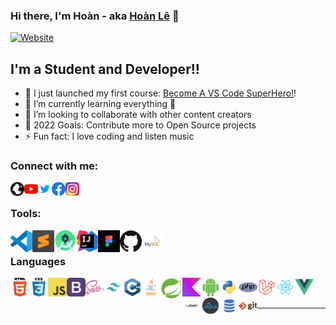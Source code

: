 ### Hi there, I'm Hoàn - aka [Hoàn Lê][website] 👋 

[![Website](https://img.shields.io/website?label=hoanle.tk&style=for-the-badge&url=https://hoanle.tk)](https://hoanle.tk/)

## I'm a Student and Developer!!

- 🔭 I just launched my first course: [Become A VS Code SuperHero!][website]!
- 🌱 I’m currently learning everything 🤣
- 👯 I’m looking to collaborate with other content creators
- 🥅 2022 Goals: Contribute more to Open Source projects
- ⚡ Fun fact: I love coding and listen music 

### Connect with me:

[<img align="left" alt="Hoanle.tk" width="22px" src="https://raw.githubusercontent.com/iconic/open-iconic/master/svg/globe.svg" />][website]
[<img align="left" alt="Hoàn Lê | YouTube" width="22px" src="https://github.com/github/explore/blob/main/topics/youtube/youtube.png" />][youtube]
[<img align="left" alt="Hoàn Lê | Twitter" width="22px" src="https://github.com/github/explore/blob/main/topics/twitter/twitter.png" />][twitter]
[<img align="left" alt="Hoàn Lê | LinkedIn" width="22px" src="https://github.com/github/explore/blob/main/topics/facebook/facebook.png" />][facebook]
[<img align="left" alt="Hoàn Lê | Instagram" width="22px" src="https://github.com/github/explore/blob/main/topics/instagram/instagram.png" />][instagram]

<br />

### Tools:

<img align="left" alt="Visual Studio" width="35px" src="https://raw.githubusercontent.com/github/explore/80688e429a7d4ef2fca1e82350fe8e3517d3494d/topics/visual-studio-code/visual-studio-code.png" />
<img align="left" alt="Sublime text" width="35px" src="https://raw.githubusercontent.com/github/explore/80688e429a7d4ef2fca1e82350fe8e3517d3494d/topics/sublime-text/sublime-text.png" />
<img align="left" alt="Android Studio" width="35px" src="https://github.com/github/explore/blob/main/topics/android-studio/android-studio.png" />
<img align="left" alt="intelLJ" width="35px" src="https://github.com/github/explore/blob/main/topics/intellij-idea/intellij-idea.png" />
<img align="left" alt="Figma" width="35px" src="https://github.com/github/explore/blob/main/topics/figma/figma.png" />
<img align="left" alt="GitHub" width="35px" src="https://raw.githubusercontent.com/github/explore/78df643247d429f6cc873026c0622819ad797942/topics/github/github.png" />
<img align="left" alt="MySQL" width="35px" src="https://github.com/github/explore/blob/main/topics/mysql/mysql.png" />

<br />

### Languages


<img align="left" alt="HTML5" width="30px" src="https://raw.githubusercontent.com/github/explore/80688e429a7d4ef2fca1e82350fe8e3517d3494d/topics/html/html.png" />
<img align="left" alt="CSS3" width="30px" src="https://raw.githubusercontent.com/github/explore/80688e429a7d4ef2fca1e82350fe8e3517d3494d/topics/css/css.png" />
<img align="left" alt="JavaScript" width="30px" src="https://raw.githubusercontent.com/github/explore/80688e429a7d4ef2fca1e82350fe8e3517d3494d/topics/javascript/javascript.png" />

<img align="left" alt="Bootstrap" width="30px" src="https://github.com/github/explore/blob/main/topics/bootstrap/bootstrap.png" />
<img align="left" alt="Sass" width="30px" src="https://github.com/github/explore/blob/main/topics/sass/sass.png" />
<img align="left" alt="Tailwincss" width="30px" src="https://github.com/github/explore/blob/main/topics/tailwind/tailwind.png" />
<img align="left" alt="HTML5" width="30px" src="https://raw.githubusercontent.com/github/explore/80688e429a7d4ef2fca1e82350fe8e3517d3494d/topics/cpp/cpp.png" />
<img align="left" alt="Java" width="30px" src="https://github.com/github/explore/blob/main/topics/java/java.png" />
<img align="left" alt="Spring" width="35px" src="https://github.com/github/explore/blob/main/topics/spring-boot/spring-boot.png" />
<img align="left" alt="Kotlin" width="30px" src="https://raw.githubusercontent.com/github/explore/80688e429a7d4ef2fca1e82350fe8e3517d3494d/topics/kotlin/kotlin.png" />
<img align="left" alt="Android" width="30px" src="https://github.com/github/explore/blob/main/topics/android/android.png" />
<img align="left" alt="Py thon" width="30px" src="https://raw.githubusercontent.com/github/explore/80688e429a7d4ef2fca1e82350fe8e3517d3494d/topics/python/python.png" />
<img align="left" alt="PHP" width="30px" src="https://raw.githubusercontent.com/github/explore/80688e429a7d4ef2fca1e82350fe8e3517d3494d/topics/php/php.png" />
<img align="left" alt="Laravel" width="30px" src="https://raw.githubusercontent.com/github/explore/80688e429a7d4ef2fca1e82350fe8e3517d3494d/topics/laravel/laravel.png" />
<img align="left" alt="React" width="30px" src="https://raw.githubusercontent.com/github/explore/80688e429a7d4ef2fca1e82350fe8e3517d3494d/topics/react/react.png" />
<img align="left" alt="VueJs" width="30px" src="https://raw.githubusercontent.com/github/explore/80688e429a7d4ef2fca1e82350fe8e3517d3494d/topics/vue/vue.png" />
<img align="left" alt="Jquery" width="30px" src="https://github.com/github/explore/blob/main/topics/jquery/jquery.png" />
<img align="left" alt="Ajax" width="30px" src="https://github.com/github/explore/blob/main/topics/ajax/ajax.png" />
<img align="left" alt="SQL" width="30px" src="https://raw.githubusercontent.com/github/explore/80688e429a7d4ef2fca1e82350fe8e3517d3494d/topics/sql/sql.png" />
<img align="left" alt="Git" width="30px" src="https://raw.githubusercontent.com/github/explore/80688e429a7d4ef2fca1e82350fe8e3517d3494d/topics/git/git.png" />
<br />
<br />

---



[website]: https://hoanle.tk
[twitter]: https://twitter.com/hoanle396
[youtube]: https://www.youtube.com/channel/UCm3jjrj_lvfsMzZYhn2FoHg
[instagram]: https://www.instagram.com/hoan5032/
[facebook]: https://facebook.com//hoanle396

